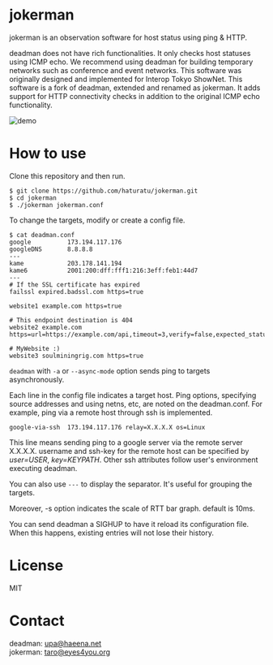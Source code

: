 jokerman
=======

jokerman is an observation software for host status using ping & HTTP.

deadman does not have rich functionalities. It only checks host statuses using ICMP echo. We recommend using deadman for building temporary networks such as conference and event networks. This software was originally designed and implemented for Interop Tokyo ShowNet. This software is a fork of deadman, extended and renamed as jokerman. It adds support for HTTP connectivity checks in addition to the original ICMP echo functionality.

![demo](https://github.com/upa/deadman/raw/master/img/deadman-demo.gif)

How to use
==========

Clone this repository and then run.

	$ git clone https://github.com/haturatu/jokerman.git
	$ cd jokerman
	$ ./jokerman jokerman.conf


To change the targets, modify or create a config file.

	$ cat deadman.conf
	google          173.194.117.176
	googleDNS       8.8.8.8
	---
	kame            203.178.141.194
	kame6           2001:200:dff:fff1:216:3eff:feb1:44d7
	---
	# If the SSL certificate has expired
	failssl expired.badssl.com https=true

	website1 example.com https=true

	# This endpoint destination is 404
	website2 example.com https=url=https://example.com/api,timeout=3,verify=false,expected_status=200

	# MyWebsite :)
	website3 soulminingrig.com https=true


`deadman` with `-a` or `--async-mode` option sends ping to targets
asynchronously.

Each line in the config file indicates a target host. Ping options,
specifying source addresses and using netns, etc, are noted on the
deadman.conf. For example, ping via a remote host through ssh is
implemented.

	google-via-ssh  173.194.117.176 relay=X.X.X.X os=Linux

This line means sending ping to a google server via the remote server
X.X.X.X. username and ssh-key for the remote host can be specified by
_user=USER_, _key=KEYPATH_. Other ssh attributes follow user's
environment executing deadman.

You can also use `---` to display the separator.
It's useful for grouping the targets.

Moreover, -s option indicates the scale of RTT bar graph. default is 10ms.

You can send deadman a SIGHUP to have it reload its configuration file.
When this happens, existing entries will not lose their history.


License
=======

MIT


Contact
=======

deadman: upa@haeena.net  
jokerman: taro@eyes4you.org
